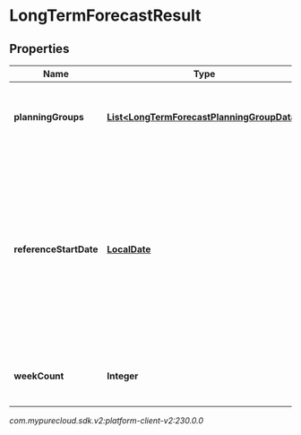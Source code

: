 # LongTermForecastResult


## Properties

| Name | Type | Description | Notes |
| ------------ | ------------- | ------------- | ------------- |
| **planningGroups** | [**List&lt;LongTermForecastPlanningGroupData&gt;**](LongTermForecastPlanningGroupData) | The forecast data broken up by planning group |  [optional] |
| **referenceStartDate** | [**LocalDate**](LocalDate) | The reference start date relative to the business unit time zone in this forecast. Dates are represented as an ISO-8601 string. For example: yyyy-MM-dd |  [optional] |
| **weekCount** | **Integer** | The number of weeks in this forecast |  [optional] |




_com.mypurecloud.sdk.v2:platform-client-v2:230.0.0_

